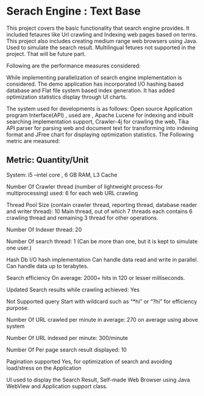 Serach Engine : Text Base
================================================================
This project covers the basic functionality that search engine provides.
It included fetaures like Url crawling and Indexing web pages based on terms.
This project also includes creating medium range web browsers using Java. Used to simulate the search result.
Multilingual fetures not supported in the project. That will be future part.

Following are the performance measures considered:

While implementing parallelization of search engine implementation is considered. The demo application has incorporated I/O hashing based database and Flat file system based index generation. It has added optimization statistics display through UI charts.

The system used for developments is as follows:
Open source Application program Interface(API) , used are , Apache Lucene for indexing and inbuilt searching implementation support, Crawler-4j for crawling the web, Tika API parser for parsing web and document text for transforming into indexing format and JFree chart for displaying optimization statistics.
The Following metric are measured:

Metric:	Quantity/Unit
-----------------------------------------------------------
System:	 i5 –intel core , 6 GB RAM, L3 Cache

Number Of Crawler thread (number of  lightweight process-for multiprocessing) used:	6 for each web URL crawling

Thread Pool Size (contain crawler thread, reporting thread, database reader and writer thread): 	10 Main thread, out of which 7 threads each contains 6 crawling thread and remaining 3 thread for other operations.

Number Of Indexer thread:	20 

Number Of search thread:	1 (Can be more than one, but it is kept to simulate one user.)

Hash Db I/O hash implementation	Can handle data read and write in parallel. Can handle data up to terabytes.

Search efficiency	On average: 2000+ hits in 120 or lesser milliseconds.

Updated Search results while crawling achieved:	Yes

Not Supported query	Start with wildcard such as “*hi” or “?hi” for efficiency purpose.

Number Of URL crawled per minute in average:	270 on average using above system

Number Of URL indexed per minute:	300/minute

Number Of Per page search result displayed:	10 

Pagination supported	Yes, for optimization of search and avoiding load/stress on the Application

UI used to display the Search Result,	Self-made Web Browser using Java WebView and Application support class.
